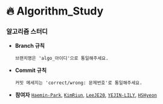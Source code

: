 # :fire: Algorithm_Study

### 알고리즘 스터디

* **Branch 규칙** 

      브랜치명은 'algo_아이디'으로 통일해주세요. 

* **Commit 규칙** 

      커밋 메세지는 'correct/wrong: 문제번호'로 통일해주세요.

* **참여자** [`Haemin-Park`](https://github.com/Haemin-Park/Algorithm_Study/tree/algo_Haemin-Park), [`KimRiun`](https://github.com/Haemin-Park/Algorithm_Study/tree/algo_KimRiun), [`LeeJE20`](https://github.com/Haemin-Park/Algorithm_Study/tree/algo_LeeJE20), [`YEJIN-LILY`](https://github.com/Haemin-Park/Algorithm_Study/tree/algo_YEJIN-LILY), [`HSHyeon`](https://github.com/Haemin-Park/Algorithm_Study/tree/algo_hongsh)
